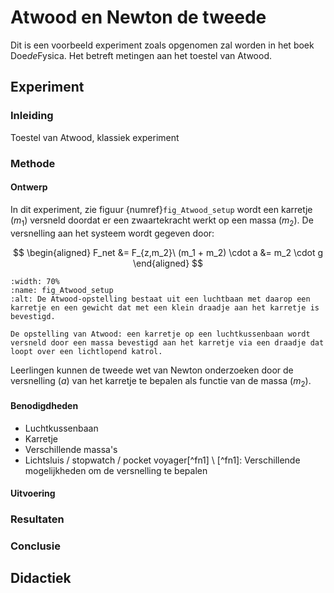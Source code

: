 # Atwood en Newton de tweede

Dit is een voorbeeld experiment zoals opgenomen zal worden in het boek Doe*de*Fysica. Het betreft metingen aan het toestel van Atwood.

## Experiment
### Inleiding
Toestel van Atwood, klassiek experiment

### Methode

#### Ontwerp
In dit experiment, zie figuur {numref}`fig_Atwood_setup` wordt een karretje ($m_1$) versneld doordat er een zwaartekracht werkt op een massa ($m_2$). De versnelling aan het systeem wordt gegeven door:

$$
\begin{aligned}
F_net &= F_{z,m_2}\
(m_1 + m_2) \cdot a &= m_2 \cdot g
\end{aligned}
$$

```{figure} Atwood.png
:width: 70%
:name: fig_Atwood_setup 
:alt: De Atwood-opstelling bestaat uit een luchtbaan met daarop een karretje en een gewicht dat met een klein draadje aan het karretje is bevestigd.

De opstelling van Atwood: een karretje op een luchtkussenbaan wordt versneld door een massa bevestigd aan het karretje via een draadje dat loopt over een lichtlopend katrol.
```

Leerlingen kunnen de tweede wet van Newton onderzoeken door de versnelling ($a$) van het karretje te bepalen als functie van de massa ($m_2$).

#### Benodigdheden
* Luchtkussenbaan
* Karretje
* Verschillende massa's
* Lichtsluis / stopwatch / pocket voyager[^fn1] \ [^fn1]: Verschillende mogelijkheden om de versnelling te bepalen

#### Uitvoering


### Resultaten

### Conclusie

## Didactiek

